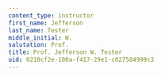```yaml
---
content_type: instructor
first_name: Jefferson
last_name: Tester
middle_initial: W.
salutation: Prof.
title: Prof. Jefferson W. Tester
uid: 0210cf2e-100a-f417-29e1-c027584999c3
---
```

